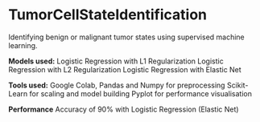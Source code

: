 # TumorCellStateIdentification
Identifying benign or malignant tumor states using supervised machine learning.

**Models used:**
Logistic Regression with L1 Regularization
Logistic Regression with L2 Regularization
Logistic Regression with Elastic Net

**Tools used:**
Google Colab, Pandas and Numpy for preprocessing
Scikit-Learn for scaling and model building
Pyplot for performance visualisation

**Performance**
Accuracy of 90% with Logistic Regression (Elastic Net)
